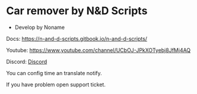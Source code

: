 # Car remover by N&D Scripts
- Develop by Noname

Docs:
https://n-and-d-scripts.gitbook.io/n-and-d-scripts/

Youtube:
https://www.youtube.com/channel/UCbOJ-JPkXOTyebj8JfMj4AQ

Discord:
[Discord](https://discord.gg/mgSrvW2ZPz)

You can config time an translate notify.

If you have problem open support ticket.

